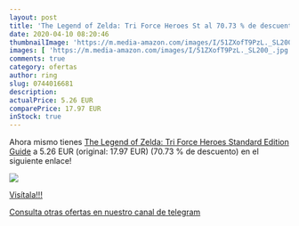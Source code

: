 ```yaml
---
layout: post
title: 'The Legend of Zelda: Tri Force Heroes St al 70.73 % de descuento'
date: 2020-04-10 08:20:46
thumbnailImage: 'https://m.media-amazon.com/images/I/51ZXofT9PzL._SL200_.jpg'
images: [ 'https://m.media-amazon.com/images/I/51ZXofT9PzL._SL200_.jpg' ]
comments: true
category: ofertas
author: ring
slug: 0744016681
description:
actualPrice: 5.26 EUR
comparePrice: 17.97 EUR
inStock: true
---
```


Ahora mismo tienes [The Legend of Zelda: Tri Force Heroes Standard Edition Guide](https://www.amazon.com/dp/0744016681/?tag=redken08-20) a 5.26 EUR (original: 17.97 EUR) (70.73 %  de descuento) en el siguiente enlace!

[![](https://m.media-amazon.com/images/I/51ZXofT9PzL._SL200_.jpg)](https://www.amazon.com/dp/0744016681/?tag=redken08-20)

[Visítala!!!](https://www.amazon.com/dp/0744016681/?tag=redken08-20)

[Consulta otras ofertas en nuestro canal de telegram](https://t.me/s/ofertas25)
